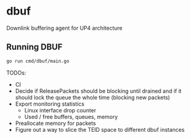# dbuf
Downlink buffering agent for UP4 architecture

## Running DBUF

```bash
go run cmd/dbuf/main.go
```

TODOs:
 - CI
 - Decide if ReleasePackets should be blocking until drained and if it should lock the queue the whole time (blocking new packets) 
 - Export monitoring statistics
    - Linux interface drop counter
    - Used / free buffers, queues, memory
 - Preallocate memory for packets
 - Figure out a way to slice the TEID space to different dbuf instances
 